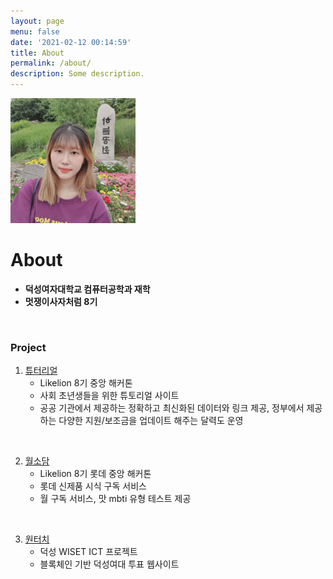 ```yaml
---
layout: page
menu: false
date: '2021-02-12 00:14:59'
title: About
permalink: /about/
description: Some description.
---
```


<img class="img-rounded" src="/assets/img/uploads/profile.png" alt="HyoJeong Shin" width="200">

# About

* **덕성여자대학교 컴퓨터공학과 재학**
* **멋쟁이사자처럼 8기**
<br>

### Project
1. <a href="https://github.com/Tutor-Real/tutor-real">튜터리얼</a>
    - Likelion 8기 중앙 해커톤
    - 사회 초년생들을 위한 튜토리얼 사이트
    - 공공 기관에서 제공하는 정확하고 최신화된 데이터와 링크 제공, 정부에서 제공하는 다양한 지원/보조금을 업데이트 해주는 달력도 운영
<br>    

2. <a href="https://github.com/Lotte-Duksung/wolsodam">월소담</a>
    - Likelion 8기 롯데 중앙 해커톤
    - 롯데 신제품 시식 구독 서비스
    - 월 구독 서비스, 맛 mbti 유형 테스트 제공
<br>

3. <a href="https://github.com/onetouch-ds/onetouch-workspace">원터치</a>
    - 덕성 WISET ICT 프로젝트
    - 블록체인 기반 덕성여대 투표 웹사이트
